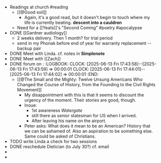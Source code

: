 - Readings at church #reading
	- [[@Good soil]]
		- Again, it's a good read, but it doesn't begin to touch where my life is currently beating. **descent into a cauldron**
	- Need for a [[Yeats]]'s "Second Coming" #poetry #apocalypse
- DONE  [[Gardner audiology]]
	- 2 weeks delivery. Then 1 month? for trial period
	- send in my Phonak before end of year for warranty replacement -- backup pair
- DONE  Meet with Linda. cf. notes in **Simplenote**
- DONE Meet with [[Zach]]
- DONE forum on :
  :LOGBOOK:
  CLOCK: [2025-06-13 Fri 17:43:58]--[2025-06-13 Fri 17:43:59] =>  00:00:01
  CLOCK: [2025-06-13 Fri 17:44:01]--[2025-06-13 Fri 17:44:02] =>  00:00:01
  :END:
	- [[@The Small and the Mighty: Twelve Unsung Americans Who Changed the Course of History, from the Founding to the Civil Rights Movement]]
		- My disappointment with this is that it seems to discount the urgency of the moment. Their stories are good, though.
		- Inoue:
			- 1st awareness *Watergate*
			- still there as senior statesman for US when I arrived.
			- After leaving his name on the airport.
		- Peter asks: What does it mean to be an American? History that we can be ashamed of. Also an aspiration to be something else. Same could be asked of Christians.
- TODO write Linda a check for two sessions
- DONE reschedule Dietician (to July 30?) cf. email
-
-